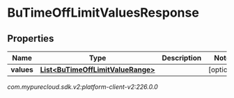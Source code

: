 # BuTimeOffLimitValuesResponse


## Properties

| Name | Type | Description | Notes |
| ------------ | ------------- | ------------- | ------------- |
| **values** | [**List&lt;BuTimeOffLimitValueRange&gt;**](BuTimeOffLimitValueRange) |  |  [optional] |




_com.mypurecloud.sdk.v2:platform-client-v2:226.0.0_
